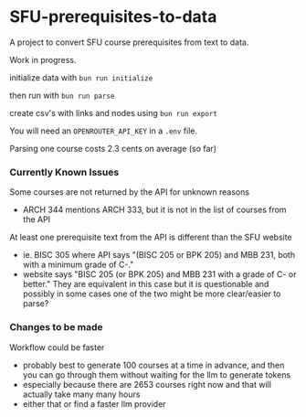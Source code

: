 # SFU-prerequisites-to-data

A project to convert SFU course prerequisites from text to data.

Work in progress.

initialize data with
`bun run initialize`

then run with
`bun run parse`

create csv's with links and nodes using
`bun run export`

You will need an `OPENROUTER_API_KEY` in a `.env` file.

Parsing one course costs 2.3 cents on average (so far)


### Currently Known Issues

Some courses are not returned by the API for unknown reasons
- ARCH 344 mentions ARCH 333, but it is not in the list of courses from the API

At least one prerequisite text from the API is different than the SFU website
- ie. BISC 305 where API says "(BISC 205 or BPK 205) and MBB 231, both with a minimum grade of C-."
- website says "BISC 205 (or BPK 205) and MBB 231 with a grade of C- or better."
They are equivalent in this case but it is questionable
and possibly in some cases one of the two might be more clear/easier to parse?

### Changes to be made

Workflow could be faster
- probably best to generate 100 courses at a time in advance, and then you can go through them without waiting for the llm to generate tokens
- especially because there are 2653 courses right now and that will actually take many many hours
- either that or find a faster llm provider